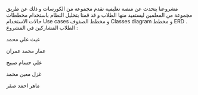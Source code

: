 مشروعنا يتحدث عن منصة تعليمية تقدم مجموعة من الكورسات و ذلك عن طريق مجموعة من المعلمين ليستفيد منها الطلاب و قد قمنا بتحليل النظام باستخدام مخططات حالات الاستخدام Use cases و مخطط الصفوف Classes diagram و مخطط ERD . الطلاب المشاركين في المشروع :

غيث علي محمد

عمار محمد عمران

علي حسام صبيح

غزل معين محمد

ماهر احمد صقر
